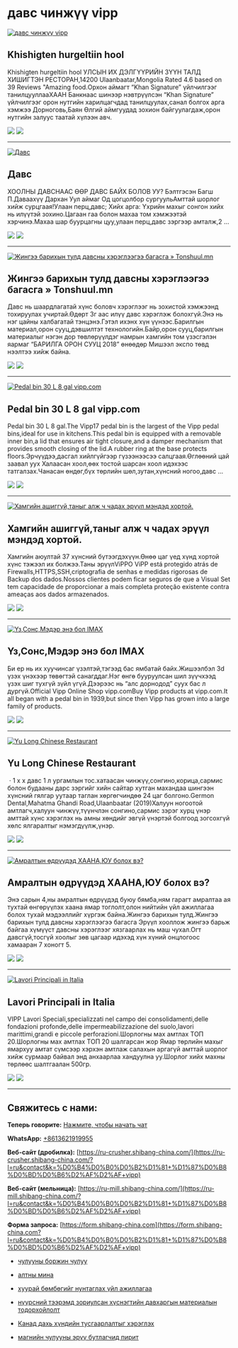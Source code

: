 # давс чинжүү vipp

<a href="https://swt.shibang-china.com/?l=ru&img&k=%D0%B4%D0%B0%D0%B2%D1%81+%D1%87%D0%B8%D0%BD%D0%B6%D2%AF%D2%AF+vipp" target="_blank">![давс чинжүү vipp](http://static.shibang-china.com/all-800x300/729.jpg)</a>

## Khishigten hurgeltiin hool
Khishigten hurgeltiin hool УЛСЫН ИХ ДЭЛГҮҮРИЙН ЗҮҮН ТАЛД ХИШИГТЭН РЕСТОРАН,14200 Ulaanbaatar,Mongolia Rated 4.6 based on 39 Reviews &quot;Amazing food.Орхон аймагт “Khan Signature” үйлчилгээг танилцууллааХААН Банкнаас шинээр нэвтрүүлсэн “Khan Signature” үйлчилгээг орон нутгийн харилцагчдад танилцуулах,санал болгох арга хэмжээ Дорноговь,Баян Өлгий аймгуудад зохион байгуулагдаж,орон нутгийн залуус таатай хүлээн авч.


<a href="https://whatsapp.shibangsoft.com/WhatsApp.php" target="_blank" title="WhatsApp">![](http://static.shibang-china.com/icon/whatsapp.png)</a> <a href="https://swt.shibang-china.com/?l=ru&icon&k=%D0%B4%D0%B0%D0%B2%D1%81+%D1%87%D0%B8%D0%BD%D0%B6%D2%AF%D2%AF+vipp" target="_blank">![](http://static.shibang-china.com/icon/chat-ru.png)</a>

---

<a href="https://swt.shibang-china.com/?l=ru&img&k=%D0%B4%D0%B0%D0%B2%D1%81+%D1%87%D0%B8%D0%BD%D0%B6%D2%AF%D2%AF+vipp" target="_blank">![Давс](http://static.shibang-china.com/all-800x300/857.jpg)</a>

## Давс
ХООЛНЫ ДАВСНААС ӨӨР ДАВС БАЙХ БОЛОВ УУ? Бэлтгэсэн Багш П.Даваахүү Дархан Уул аймаг Од цогцолбор сургуульАмттай шорлог хийж сурцгаая!Улаан перц,давс; Хийх арга: Үхрийн махыг сонгон хийх нь илүүтэй зохино.Цагаан гаа болон махаа том хэмжээтэй хэрчинэ.Махаа шар буурцагны цуу,улаан перц,давс зэргээр амталж,2 …


<a href="https://whatsapp.shibangsoft.com/WhatsApp.php" target="_blank" title="WhatsApp">![](http://static.shibang-china.com/icon/whatsapp.png)</a> <a href="https://swt.shibang-china.com/?l=ru&icon&k=%D0%B4%D0%B0%D0%B2%D1%81+%D1%87%D0%B8%D0%BD%D0%B6%D2%AF%D2%AF+vipp" target="_blank">![](http://static.shibang-china.com/icon/chat-ru.png)</a>

---

<a href="https://swt.shibang-china.com/?l=ru&img&k=%D0%B4%D0%B0%D0%B2%D1%81+%D1%87%D0%B8%D0%BD%D0%B6%D2%AF%D2%AF+vipp" target="_blank">![Жингээ барихын тулд давсны хэрэглээгээ багасга &#187; Tonshuul.mn](http://static.shibang-china.com/all-800x300/698.jpg)</a>

## Жингээ барихын тулд давсны хэрэглээгээ багасга &#187; Tonshuul.mn
Давс нь шаардлагатай хүнс боловч хэрэглээг нь зохистой хэмжээнд тохируулах учиртай.Өдөрт 3г аас илүү давс хэрэглэж болохгүй.Энэ нь нэг цайны халбагатай тэнцэнэ.Гэтэл ихэнх хүн үүнээс.Барилгын материал,орон сууц,дэвшилтэт технологийн.Байр,орон сууц,барилгын материалыг нэгэн дор төвлөрүүлдэг намрын хамгийн том үзэсгэлэн яармаг “БАРИЛГА ОРОН СУУЦ 2018” өнөөдөр Мишээл экспо төвд нээлтээ хийж байна.


<a href="https://whatsapp.shibangsoft.com/WhatsApp.php" target="_blank" title="WhatsApp">![](http://static.shibang-china.com/icon/whatsapp.png)</a> <a href="https://swt.shibang-china.com/?l=ru&icon&k=%D0%B4%D0%B0%D0%B2%D1%81+%D1%87%D0%B8%D0%BD%D0%B6%D2%AF%D2%AF+vipp" target="_blank">![](http://static.shibang-china.com/icon/chat-ru.png)</a>

---

<a href="https://swt.shibang-china.com/?l=ru&img&k=%D0%B4%D0%B0%D0%B2%D1%81+%D1%87%D0%B8%D0%BD%D0%B6%D2%AF%D2%AF+vipp" target="_blank">![Pedal bin 30 L 8 gal vipp.com](http://static.shibang-china.com/all-800x300/1121.jpg)</a>

## Pedal bin 30 L 8 gal vipp.com
Pedal bin 30 L 8 gal.The Vipp17 pedal bin is the largest of the Vipp pedal bins,ideal for use in kitchens.This pedal bin is equipped with a removable inner bin,a lid that ensures air tight closure,and a damper mechanism that provides smooth closing of the lid.A rubber ring at the base protects floors.Эрчүүдээ,дасгал хийлгүйгээр гүзээнээсээ салцгаая.Өглөөний цай заавал уух Халаасан хоол,өөх тостой шарсан хоол идэхээс татгалзах.Чанасан өндөг,бүх төрлийн шөл,зутан,хүнсний ногоо,давс …


<a href="https://whatsapp.shibangsoft.com/WhatsApp.php" target="_blank" title="WhatsApp">![](http://static.shibang-china.com/icon/whatsapp.png)</a> <a href="https://swt.shibang-china.com/?l=ru&icon&k=%D0%B4%D0%B0%D0%B2%D1%81+%D1%87%D0%B8%D0%BD%D0%B6%D2%AF%D2%AF+vipp" target="_blank">![](http://static.shibang-china.com/icon/chat-ru.png)</a>

---

<a href="https://swt.shibang-china.com/?l=ru&img&k=%D0%B4%D0%B0%D0%B2%D1%81+%D1%87%D0%B8%D0%BD%D0%B6%D2%AF%D2%AF+vipp" target="_blank">![Хамгийн ашиггүй,таныг алж ч чадах эрүүл мэндэд хортой.](http://static.shibang-china.com/all-800x300/437.jpg)</a>

## Хамгийн ашиггүй,таныг алж ч чадах эрүүл мэндэд хортой.
Хамгийн аюултай 37 хүнсний бүтээгдэхүүн.Өнөө цаг үед хүнд хортой хүнс тэжээл их болжээ.Таны эрүүлViPPO ViPP est&#225; protegido atr&#225;s de Firewalls,HTTPS,SSH,criptografia de senhas e medidas rigorosas de Backup dos dados.Nossos clientes podem ficar seguros de que a Visual Set tem capacidade de proporcionar a mais completa prote&#231;&#227;o existente contra amea&#231;as aos dados armazenados.


<a href="https://whatsapp.shibangsoft.com/WhatsApp.php" target="_blank" title="WhatsApp">![](http://static.shibang-china.com/icon/whatsapp.png)</a> <a href="https://swt.shibang-china.com/?l=ru&icon&k=%D0%B4%D0%B0%D0%B2%D1%81+%D1%87%D0%B8%D0%BD%D0%B6%D2%AF%D2%AF+vipp" target="_blank">![](http://static.shibang-china.com/icon/chat-ru.png)</a>

---

<a href="https://swt.shibang-china.com/?l=ru&img&k=%D0%B4%D0%B0%D0%B2%D1%81+%D1%87%D0%B8%D0%BD%D0%B6%D2%AF%D2%AF+vipp" target="_blank">![Үз,Сонс,Мэдэр энэ бол IMAX](http://static.shibang-china.com/all-800x300/889.jpg)</a>

## Үз,Сонс,Мэдэр энэ бол IMAX
Би ер нь их хуучинсаг үзэлтэй,тэгээд бас ямбатай байх.Жишээлбэл 3d үзэх үнэхээр төвөгтэй санагддаг.Нэг өнгө бууруулсан шил зүүчхээд үзэх шиг тухгүй зүйл үгүй.Дээрээс нь “алс дорнодод” суух бас л дургүй.Official Vipp Online Shop vipp.comBuy Vipp products at vipp.com.It all began with a pedal bin in 1939,but since then Vipp has grown into a large family of products.


<a href="https://whatsapp.shibangsoft.com/WhatsApp.php" target="_blank" title="WhatsApp">![](http://static.shibang-china.com/icon/whatsapp.png)</a> <a href="https://swt.shibang-china.com/?l=ru&icon&k=%D0%B4%D0%B0%D0%B2%D1%81+%D1%87%D0%B8%D0%BD%D0%B6%D2%AF%D2%AF+vipp" target="_blank">![](http://static.shibang-china.com/icon/chat-ru.png)</a>

---

<a href="https://swt.shibang-china.com/?l=ru&img&k=%D0%B4%D0%B0%D0%B2%D1%81+%D1%87%D0%B8%D0%BD%D0%B6%D2%AF%D2%AF+vipp" target="_blank">![Yu Long Chinese Restaurant](http://static.shibang-china.com/all-800x300/145.jpg)</a>

## Yu Long Chinese Restaurant
&nbsp;&#0183;&#32;1 х х давс 1 л ургамлын тос.хатаасан чинжүү,сонгино,корица,сармис болон будааны дарс зэргийг хийн сайтар хутган махандаа шингээн хүнсний гялгар уутаар таглан хөргөгчиндөө 24 цаг болгоно.Germon Dental,Mahatma Ghandi Road,Ulaanbaatar (2019)Халуун ногоотой амтлагч,халуун чинжүү,түүнчлэн сонгино,сармис зэрэг хурц үнэр амттай хүнс хэрэглэх нь амны хөндийг эвгүй үнэртэй болгоод зогсохгүй хөлс ялгаралтыг нэмэгдүүлж,үнэр.


<a href="https://whatsapp.shibangsoft.com/WhatsApp.php" target="_blank" title="WhatsApp">![](http://static.shibang-china.com/icon/whatsapp.png)</a> <a href="https://swt.shibang-china.com/?l=ru&icon&k=%D0%B4%D0%B0%D0%B2%D1%81+%D1%87%D0%B8%D0%BD%D0%B6%D2%AF%D2%AF+vipp" target="_blank">![](http://static.shibang-china.com/icon/chat-ru.png)</a>

---

<a href="https://swt.shibang-china.com/?l=ru&img&k=%D0%B4%D0%B0%D0%B2%D1%81+%D1%87%D0%B8%D0%BD%D0%B6%D2%AF%D2%AF+vipp" target="_blank">![Амралтын өдрүүдэд ХААНА,ЮУ болох вэ?](http://static.shibang-china.com/all-800x300/1476.jpg)</a>

## Амралтын өдрүүдэд ХААНА,ЮУ болох вэ?
Энэ сарын 4,ны амралтын өдрүүдэд буюу бямба,ням гарагт амралтаа ая тухтай өнгөрүүлэх хаана ямар тоглолт,олон нийтийн үйл ажиллагаа болох тухай мэдээллийг хүргэж байна.Жингээ барихын тулд.Жингээ барихын тулд давсны хэрэглээгээ багасга Эрүүл хооллож жингээ барьж байгаа хүмүүст давсны хэрэглээг хязгаарлах нь маш чухал.Огт давсгүй,тосгүй хоолыг зөв цагаар идэхэд хүн хүний онцлогоос хамааран 7 хоногт 5.


<a href="https://whatsapp.shibangsoft.com/WhatsApp.php" target="_blank" title="WhatsApp">![](http://static.shibang-china.com/icon/whatsapp.png)</a> <a href="https://swt.shibang-china.com/?l=ru&icon&k=%D0%B4%D0%B0%D0%B2%D1%81+%D1%87%D0%B8%D0%BD%D0%B6%D2%AF%D2%AF+vipp" target="_blank">![](http://static.shibang-china.com/icon/chat-ru.png)</a>

---

<a href="https://swt.shibang-china.com/?l=ru&img&k=%D0%B4%D0%B0%D0%B2%D1%81+%D1%87%D0%B8%D0%BD%D0%B6%D2%AF%D2%AF+vipp" target="_blank">![Lavori Principali in Italia](http://static.shibang-china.com/all-800x300/459.jpg)</a>

## Lavori Principali in Italia
VIPP Lavori Speciali,specializzati nel campo dei consolidamenti,delle fondazioni profonde,delle impermeabilizzazione del suolo,lavori marittimi,grandi e piccole perforazioni.Шорлогны мах амтлах ТОП 20.Шорлогны мах амтлах ТОП 20 шалгарсан жор Ямар төрлийн махыг ямархуу амтат сүмсээр хэрхэн амтлаж салахын аргагүй амттай шорлог хийж сурмаар байвал энд анхаарлаа хандуулна уу.Шорлог хийх махны төрлөөс шалтгаалан 500гр.


<a href="https://whatsapp.shibangsoft.com/WhatsApp.php" target="_blank" title="WhatsApp">![](http://static.shibang-china.com/icon/whatsapp.png)</a> <a href="https://swt.shibang-china.com/?l=ru&icon&k=%D0%B4%D0%B0%D0%B2%D1%81+%D1%87%D0%B8%D0%BD%D0%B6%D2%AF%D2%AF+vipp" target="_blank">![](http://static.shibang-china.com/icon/chat-ru.png)</a>

---
## Свяжитесь с нами:

**Теперь говорите:** [Нажмите, чтобы начать чат](https://swt.shibang-china.com?l=ru&contact&k=%D0%B4%D0%B0%D0%B2%D1%81+%D1%87%D0%B8%D0%BD%D0%B6%D2%AF%D2%AF+vipp)

**WhatsApp:**  [+8613621919955](https://whatsapp.shibangsoft.com/WhatsApp.php)

**Веб-сайт (дробилка):** [https://ru-crusher.shibang-china.com/](https://ru-crusher.shibang-china.com/?l=ru&contact&k=%D0%B4%D0%B0%D0%B2%D1%81+%D1%87%D0%B8%D0%BD%D0%B6%D2%AF%D2%AF+vipp)

**Веб-сайт (мельница):** [https://ru-mill.shibang-china.com/](https://ru-mill.shibang-china.com/?l=ru&contact&k=%D0%B4%D0%B0%D0%B2%D1%81+%D1%87%D0%B8%D0%BD%D0%B6%D2%AF%D2%AF+vipp)

**Форма запроса:** [https://form.shibang-china.com](https://form.shibang-china.com?l=ru&contact&k=%D0%B4%D0%B0%D0%B2%D1%81+%D1%87%D0%B8%D0%BD%D0%B6%D2%AF%D2%AF+vipp)

* [чулууны боржин чулуу](../130/%D1%87%D1%83%D0%BB%D1%83%D1%83%D0%BD%D1%8B%20%D0%B1%D0%BE%D1%80%D0%B6%D0%B8%D0%BD%20%D1%87%D1%83%D0%BB%D1%83%D1%83.md)

* [алтны мина](../129/%D0%B0%D0%BB%D1%82%D0%BD%D1%8B%20%D0%BC%D0%B8%D0%BD%D0%B0.md)

* [хуурай бөмбөгийг нунтаглах үйл ажиллагаа](../129/%D1%85%D1%83%D1%83%D1%80%D0%B0%D0%B9%20%D0%B1%D3%A9%D0%BC%D0%B1%D3%A9%D0%B3%D0%B8%D0%B9%D0%B3%20%D0%BD%D1%83%D0%BD%D1%82%D0%B0%D0%B3%D0%BB%D0%B0%D1%85%20%D2%AF%D0%B9%D0%BB%20%D0%B0%D0%B6%D0%B8%D0%BB%D0%BB%D0%B0%D0%B3%D0%B0%D0%B0.md)

* [нүүрсний тээрэмд зориулсан хүснэгтийн давхаргын материалын тодорхойлолт](../126/%D0%BD%D2%AF%D2%AF%D1%80%D1%81%D0%BD%D0%B8%D0%B9%20%D1%82%D1%8D%D1%8D%D1%80%D1%8D%D0%BC%D0%B4%20%D0%B7%D0%BE%D1%80%D0%B8%D1%83%D0%BB%D1%81%D0%B0%D0%BD%20%D1%85%D2%AF%D1%81%D0%BD%D1%8D%D0%B3%D1%82%D0%B8%D0%B9%D0%BD%20%D0%B4%D0%B0%D0%B2%D1%85%D0%B0%D1%80%D0%B3%D1%8B%D0%BD%20%D0%BC%D0%B0%D1%82%D0%B5%D1%80%D0%B8%D0%B0%D0%BB%D1%8B%D0%BD%20%D1%82%D0%BE%D0%B4%D0%BE%D1%80%D1%85%D0%BE%D0%B9%D0%BB%D0%BE%D0%BB%D1%82.md)

* [Канад дахь хүндийн тусгаарлалтыг хэрэглэх](../128/%D0%9A%D0%B0%D0%BD%D0%B0%D0%B4%20%D0%B4%D0%B0%D1%85%D1%8C%20%D1%85%D2%AF%D0%BD%D0%B4%D0%B8%D0%B9%D0%BD%20%D1%82%D1%83%D1%81%D0%B3%D0%B0%D0%B0%D1%80%D0%BB%D0%B0%D0%BB%D1%82%D1%8B%D0%B3%20%D1%85%D1%8D%D1%80%D1%8D%D0%B3%D0%BB%D1%8D%D1%85.md)

* [магнийн чулууны эрүү бутлагчид пирит](../126/%D0%BC%D0%B0%D0%B3%D0%BD%D0%B8%D0%B9%D0%BD%20%D1%87%D1%83%D0%BB%D1%83%D1%83%D0%BD%D1%8B%20%D1%8D%D1%80%D2%AF%D2%AF%20%D0%B1%D1%83%D1%82%D0%BB%D0%B0%D0%B3%D1%87%D0%B8%D0%B4%20%D0%BF%D0%B8%D1%80%D0%B8%D1%82.md)
